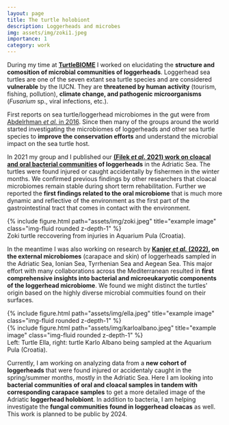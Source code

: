 ```yaml
---
layout: page
title: The turtle holobiont
description: Loggerheads and microbes
img: assets/img/zoki1.jpeg
importance: 1
category: work
---
```


During my time at <b>[TurtleBIOME](https://www.turtlebiome.biol.pmf.hr/)</b> I worked on elucidating the <b>structure and comosition of microbial communities of loggerheads</b>. Loggerhead sea turtles are one of the seven extant sea turtle species and are considered <b>vulnerable</b> by the IUCN. They are <b>threatened by human activity</b> (tourism, fishing, pollution), <b>climate change, and pathogenic microorganisms</b> (<i>Fusarium</i> sp., viral infections, etc.).

First reports on sea turtle/loggerhead microbiomes in the gut were from [Abdelrhman <i>et al.</i> in 2016](https://www.frontiersin.org/articles/10.3389/fmicb.2016.01060/full). Since then many of the groups around the world started investigating the microbiomes of loggerheads and other sea turtle species to <b>improve the conservation efforts</b> and understand the microbial impact on the sea turtle host.

In 2021 my group and I published our <b>[(Filek <i>et al.</i> 2021) work on cloacal and oral bacterial communities](https://animalmicrobiome.biomedcentral.com/articles/10.1186/s42523-021-00120-5) of loggerheads</b> in the Adriatic Sea. The turtles were found injured or caught accidentally by fishermen in the winter months. We confirmed previous findings by other researchers that cloacal microbiomes remain stable during short term rehabilitation. Further we reported the <b>first findings related to the oral microbiome</b> that is much more dynamic and reflective of the environment as the first part of the gastrointestinal tract that comes in contact with the environment.
<div class="row">
    <div class="col-sm mt-3 mt-md-0">
        {% include figure.html path="assets/img/zoki.jpeg" title="example image" class="img-fluid rounded z-depth-1" %}
    </div>
</div>
<div class="caption">
    Zoki turtle reccovering from injuries in Aquarium Pula (Croatia).
</div>

In the meantime I was also working on research by <b>[Kanjer <i>et al.</i> (2022)](https://www.frontiersin.org/articles/10.3389/fevo.2022.907368/full), on the external microbiomes</b> (carapace and skin) of loggerheads sampled in the Adriatic Sea, Ionian Sea, Tyrrhenian Sea and Aegean Sea. This major effort with many collaborations across the Mediterranean resulted in <b>first comprehensive insights into bacterial and microeukaryotic components of the loggerhead microbiome</b>. We found we might distinct the turtles' origin based on the highly diverse microbial commuities found on their surfaces.
<div class="row justify-content-sm-center">
    <div class="col-sm-4 mt-3 mt-md-0">
        {% include figure.html path="assets/img/ella.jpeg" title="example image" class="img-fluid rounded z-depth-1" %}
    </div>
    <div class="col-sm-8 mt-3 mt-md-0">
        {% include figure.html path="assets/img/karloalbano.jpeg" title="example image" class="img-fluid rounded z-depth-1" %}
    </div>
</div>
<div class="caption">
    Left: Turtle Ella, right: turtle Karlo Albano being sampled at the Aquarium Pula (Croatia).
</div>

Currently, I am working on analyzing data from a <b>new cohort of loggerheads</b> that were found injured or accidentaly caught in the spring/summer months, mostly in the Adriatic Sea. Here I am looking into <b>bacterial communities of oral and cloacal samples in tandem with corresponding carapace samples</b> to get a more detailed image of the Adriatic <b>loggerhead holobiont</b>. In addition to bacteria, I am helping investigate the <b>fungal communities found in loggerhead cloacas</b> as well. This work is planned to be public by 2024.

